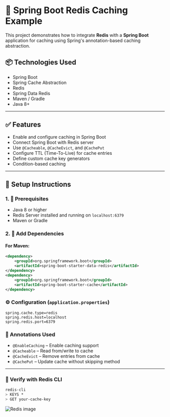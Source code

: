 # 🚀 Spring Boot Redis Caching Example

This project demonstrates how to integrate **Redis** with a **Spring Boot** application for caching using Spring's annotation-based caching abstraction.

## 📦 Technologies Used

- Spring Boot
- Spring Cache Abstraction
- Redis
- Spring Data Redis
- Maven / Gradle
- Java 8+

---

## ✅ Features

- Enable and configure caching in Spring Boot
- Connect Spring Boot with Redis server
- Use `@Cacheable`, `@CacheEvict`, and `@CachePut`
- Configure TTL (Time-To-Live) for cache entries
- Define custom cache key generators
- Condition-based caching

---

## 🔧 Setup Instructions

### 1. 🧱 Prerequisites

- Java 8 or higher
- Redis Server installed and running on `localhost:6379`
- Maven or Gradle

### 2. 📁 Add Dependencies

#### For Maven:
```xml
<dependency>
    <groupId>org.springframework.boot</groupId>
    <artifactId>spring-boot-starter-data-redis</artifactId>
</dependency>
<dependency>
    <groupId>org.springframework.boot</groupId>
    <artifactId>spring-boot-starter-cache</artifactId>
</dependency>
```

### ⚙️ Configuration (`application.properties`)

```properties
spring.cache.type=redis
spring.redis.host=localhost
spring.redis.port=6379
```

### 📌 Annotations Used

- `@EnableCaching` – Enable caching support
- `@Cacheable` – Read from/write to cache
- `@CacheEvict` – Remove entries from cache
- `@CachePut` – Update cache without skipping method

---

### 🧪 Verify with Redis CLI

```bash
redis-cli
> KEYS *
> GET your-cache-key
```

![Redis image](https://miro.medium.com/v2/resize:fit:1167/1*7opjR94hTXrBPrYF7EDgqg.png)
